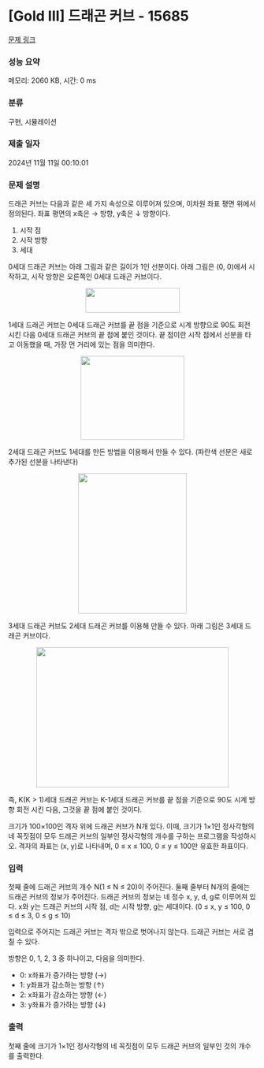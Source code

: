 # [Gold III] 드래곤 커브 - 15685 

[문제 링크](https://www.acmicpc.net/problem/15685) 

### 성능 요약

메모리: 2060 KB, 시간: 0 ms

### 분류

구현, 시뮬레이션

### 제출 일자

2024년 11월 11일 00:10:01

### 문제 설명

<p>드래곤 커브는 다음과 같은 세 가지 속성으로 이루어져 있으며, 이차원 좌표 평면 위에서 정의된다. 좌표 평면의 x축은 → 방향, y축은 ↓ 방향이다.</p>

<ol>
	<li>시작 점</li>
	<li>시작 방향</li>
	<li>세대</li>
</ol>

<p>0세대 드래곤 커브는 아래 그림과 같은 길이가 1인 선분이다. 아래 그림은 (0, 0)에서 시작하고, 시작 방향은 오른쪽인 0세대 드래곤 커브이다.</p>

<p style="text-align: center;"><img alt="" src="https://onlinejudgeimages.s3-ap-northeast-1.amazonaws.com/problem/15685/1.png" style="width: 191px; height: 50px;"></p>

<p>1세대 드래곤 커브는 0세대 드래곤 커브를 끝 점을 기준으로 시계 방향으로 90도 회전시킨 다음 0세대 드래곤 커브의 끝 점에 붙인 것이다. 끝 점이란 시작 점에서 선분을 타고 이동했을 때, 가장 먼 거리에 있는 점을 의미한다.</p>

<p style="text-align: center;"><img alt="" src="https://onlinejudgeimages.s3-ap-northeast-1.amazonaws.com/problem/15685/2.png" style="width: 210px; height: 170px;"></p>

<p>2세대 드래곤 커브도 1세대를 만든 방법을 이용해서 만들 수 있다. (파란색 선분은 새로 추가된 선분을 나타낸다)</p>

<p style="text-align: center;"><img alt="" src="https://onlinejudgeimages.s3-ap-northeast-1.amazonaws.com/problem/15685/3.png" style="width: 220px; height: 285px;"></p>

<p>3세대 드래곤 커브도 2세대 드래곤 커브를 이용해 만들 수 있다. 아래 그림은 3세대 드래곤 커브이다.</p>

<p style="text-align: center;"><img alt="" src="https://onlinejudgeimages.s3-ap-northeast-1.amazonaws.com/problem/15685/4.png" style="width: 390px; height: 285px;"></p>

<p>즉, K(K > 1)세대 드래곤 커브는 K-1세대 드래곤 커브를 끝 점을 기준으로 90도 시계 방향 회전 시킨 다음, 그것을 끝 점에 붙인 것이다.</p>

<p>크기가 100×100인 격자 위에 드래곤 커브가 N개 있다. 이때, 크기가 1×1인 정사각형의 네 꼭짓점이 모두 드래곤 커브의 일부인 정사각형의 개수를 구하는 프로그램을 작성하시오. 격자의 좌표는 (x, y)로 나타내며, 0 ≤ x ≤ 100, 0 ≤ y ≤ 100만 유효한 좌표이다.</p>

### 입력 

 <p>첫째 줄에 드래곤 커브의 개수 N(1 ≤ N ≤ 20)이 주어진다. 둘째 줄부터 N개의 줄에는 드래곤 커브의 정보가 주어진다. 드래곤 커브의 정보는 네 정수 x, y, d, g로 이루어져 있다. x와 y는 드래곤 커브의 시작 점, d는 시작 방향, g는 세대이다. (0 ≤ x, y ≤ 100, 0 ≤ d ≤ 3, 0 ≤ g ≤ 10)</p>

<p>입력으로 주어지는 드래곤 커브는 격자 밖으로 벗어나지 않는다. 드래곤 커브는 서로 겹칠 수 있다.</p>

<p>방향은 0, 1, 2, 3 중 하나이고, 다음을 의미한다.</p>

<ul>
	<li>0: x좌표가 증가하는 방향 (→)</li>
	<li>1: y좌표가 감소하는 방향 (↑)</li>
	<li>2: x좌표가 감소하는 방향 (←)</li>
	<li>3: y좌표가 증가하는 방향 (↓)</li>
</ul>

### 출력 

 <p>첫째 줄에 크기가 1×1인 정사각형의 네 꼭짓점이 모두 드래곤 커브의 일부인 것의 개수를 출력한다.</p>

